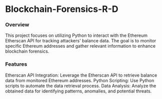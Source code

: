# Blockchain-Forensics-R-D
### Overview
This project focuses on utilizing Python to interact with the Ethereum Etherscan API for tracking attackers' balance data. The goal is to monitor specific Ethereum addresses and gather relevant information to enhance blockchain forensics.

### Features
Etherscan API Integration: Leverage the Etherscan API to retrieve balance data from monitored Ethereum addresses.
Python Scripting: Use Python scripts to automate the data retrieval process.
Data Analysis: Analyze the obtained data for identifying patterns, anomalies, and potential threats.
